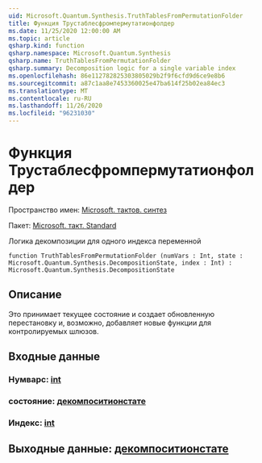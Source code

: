 ```yaml
---
uid: Microsoft.Quantum.Synthesis.TruthTablesFromPermutationFolder
title: Функция Трустаблесфромпермутатионфолдер
ms.date: 11/25/2020 12:00:00 AM
ms.topic: article
qsharp.kind: function
qsharp.namespace: Microsoft.Quantum.Synthesis
qsharp.name: TruthTablesFromPermutationFolder
qsharp.summary: Decomposition logic for a single variable index
ms.openlocfilehash: 86e112782825303805029b2f9f6cfd9d6ce9e8b6
ms.sourcegitcommit: a87c1aa8e7453360025e47ba614f25b02ea84ec3
ms.translationtype: MT
ms.contentlocale: ru-RU
ms.lasthandoff: 11/26/2020
ms.locfileid: "96231030"
---
```

# <a name="truthtablesfrompermutationfolder-function"></a>Функция Трустаблесфромпермутатионфолдер

Пространство имен: [Microsoft. тактов. синтез](xref:Microsoft.Quantum.Synthesis)

Пакет: [Microsoft. такт. Standard](https://nuget.org/packages/Microsoft.Quantum.Standard)


Логика декомпозиции для одного индекса переменной

```qsharp
function TruthTablesFromPermutationFolder (numVars : Int, state : Microsoft.Quantum.Synthesis.DecompositionState, index : Int) : Microsoft.Quantum.Synthesis.DecompositionState
```


## <a name="description"></a>Описание

Это принимает текущее состояние и создает обновленную перестановку и, возможно, добавляет новые функции для контролируемых шлюзов.

## <a name="input"></a>Входные данные

### <a name="numvars--int"></a>Нумварс: [int](xref:microsoft.quantum.lang-ref.int)




### <a name="state--decompositionstate"></a>состояние: [декомпоситионстате](xref:Microsoft.Quantum.Synthesis.DecompositionState)




### <a name="index--int"></a>Индекс: [int](xref:microsoft.quantum.lang-ref.int)





## <a name="output--decompositionstate"></a>Выходные данные: [декомпоситионстате](xref:Microsoft.Quantum.Synthesis.DecompositionState)

